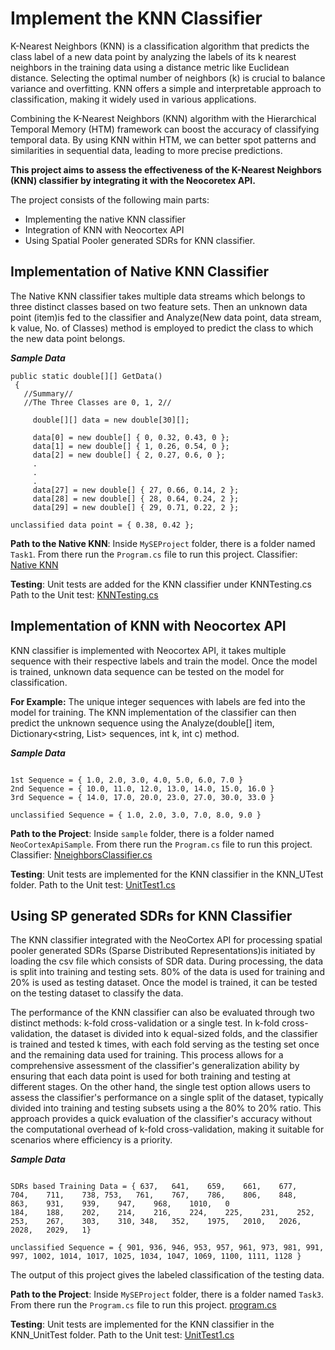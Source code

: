 # Implement the KNN Classifier 

K-Nearest Neighbors (KNN) is a classification algorithm that predicts the class label of a new data point by analyzing the labels of its k nearest neighbors in the training data using a distance metric like Euclidean distance. Selecting the optimal number of neighbors (k) is crucial to balance variance and overfitting. KNN offers a simple and interpretable approach to classification, making it widely used in various applications.

Combining the K-Nearest Neighbors (KNN) algorithm with the Hierarchical Temporal Memory (HTM) framework can boost the accuracy of classifying temporal data. By using KNN within HTM, we can better spot patterns and similarities in sequential data, leading to more precise predictions.

**This project aims to assess the effectiveness of the K-Nearest Neighbors (KNN) classifier by integrating it with the Neocoretex API.**

The project consists of the following main parts:
- Implementing the native KNN classifier
- Integration of KNN with Neocortex API
- Using Spatial Pooler generated SDRs for KNN classifier.


## Implementation of Native KNN Classifier
The Native KNN classifier takes multiple data streams which belongs to three distinct classes based on two feature sets. Then an unknown data point (item)is fed to the classifier and Analyze(New data point, data stream, k value, No. of Classes) method is employed to predict the class to which the new data point belongs.

_**Sample Data**_

```
public static double[][] GetData()
 { 
   //Summary//
   //The Three Classes are 0, 1, 2//

     double[][] data = new double[30][];

     data[0] = new double[] { 0, 0.32, 0.43, 0 };
     data[1] = new double[] { 1, 0.26, 0.54, 0 };
     data[2] = new double[] { 2, 0.27, 0.6, 0 };
     .
     .
     .
     data[27] = new double[] { 27, 0.66, 0.14, 2 };
     data[28] = new double[] { 28, 0.64, 0.24, 2 };
     data[29] = new double[] { 29, 0.71, 0.22, 2 };

```
```
unclassified data point = { 0.38, 0.42 };
```
**Path to the Native KNN**: 
Inside `MySEProject` folder, there is a folder named `Task1`. From there run the `Program.cs` file to run this project.
Classifier: [Native KNN](https://github.com/Fahad-Jabbar/neocortexapi/blob/KNN_Quest1/source/MySEProject/Task1/KNN%20Classifier/KNN%20Classifier/Program.cs)

**Testing**: 
Unit tests are added for the KNN classifier under KNNTesting.cs
Path to the Unit test: [KNNTesting.cs](https://github.com/Fahad-Jabbar/neocortexapi/blob/KNN_Quest1/source/MySEProject/Task1/KNN%20Classifier/KNN_Test/KNNTesting.cs)

## Implementation of KNN with Neocortex API
KNN classifier is implemented with Neocortex API, it takes multiple sequence with their respective labels and train the model. Once the model is trained, unknown data sequence can be tested on the model for classification.

**For Example:**
The unique integer sequences with labels are fed into the model for training. The KNN implementation of the classifier can then predict the unknown sequence using the Analyze(double[] item, Dictionary<string, List<double>> sequences, int k, int c) method.

_**Sample Data**_

```

1st Sequence = { 1.0, 2.0, 3.0, 4.0, 5.0, 6.0, 7.0 }
2nd Sequence = { 10.0, 11.0, 12.0, 13.0, 14.0, 15.0, 16.0 }
3rd Sequence = { 14.0, 17.0, 20.0, 23.0, 27.0, 30.0, 33.0 }

unclassified Sequence = { 1.0, 2.0, 3.0, 7.0, 8.0, 9.0 }

```

**Path to the Project**: 
Inside `sample` folder, there is a folder named ` NeoCortexApiSample`. From there run the `Program.cs` file to run this project.
Classifier: [NneighborsClassifier.cs](https://github.com/Fahad-Jabbar/neocortexapi/blob/KNN_Quest1/source/NeoCortexApi/Classifiers/NneighborsClassifier.cs)

**Testing**: 
Unit tests are implemented for the KNN classifier in the KNN_UTest folder.
Path to the Unit test: [UnitTest1.cs](https://github.com/Fahad-Jabbar/neocortexapi/blob/KNN_Quest1/source/KNN_UTest/UnitTest1.cs)


## Using SP generated SDRs for KNN Classifier
The KNN classifier integrated with the NeoCortex API for processing spatial pooler generated SDRs (Sparse Distributed Representations)is initiated by loading the csv file which consists of SDR data. During processing, the data is split into training and testing sets. 80% of the data is used for training and 20% is used as testing dataset. Once the model is trained, it can be tested on the testing dataset to classify the data.

The performance of the KNN classifier can also be evaluated through two distinct methods: k-fold cross-validation or a single test. In k-fold cross-validation, the dataset is divided into k equal-sized folds, and the classifier is trained and tested k times, with each fold serving as the testing set once and the remaining data used for training. This process allows for a comprehensive assessment of the classifier's generalization ability by ensuring that each data point is used for both training and testing at different stages. On the other hand, the single test option allows users to assess the classifier's performance on a single split of the dataset, typically divided into training and testing subsets using a the 80% to 20% ratio. This approach provides a quick evaluation of the classifier's accuracy without the computational overhead of k-fold cross-validation, making it suitable for scenarios where efficiency is a priority.

_**Sample Data**_

```

SDRs based Training Data = { 637,	641,	659,	661,	677,	704,	711,	738, 753,	761,	767,	786,	806,	848,	863,	931,	939,	947,	968,	1010,	0
184,	188,	202,	214,	216,	224,	225,	231,	252,	253,	267,	303,	310, 348,	352,	1975,	2010,	2026,	2028,	2029,	1}

unclassified Sequence = { 901, 936, 946, 953, 957, 961, 973, 981, 991, 997, 1002, 1014, 1017, 1025, 1034, 1047, 1069, 1100, 1111, 1128 }

```
The output of this project gives the labeled classification of the testing data.

**Path to the Project**: 
Inside `MySEProject` folder, there is a folder named `Task3`. From there run the `Program.cs` file to run this project.
[program.cs](https://github.com/Fahad-Jabbar/neocortexapi/blob/KNN_Quest1/source/MySEProject/Task3/KNN_SP_SDRs/KNN_SP_SDRs/KNN_SDRs.cs)

**Testing**: 
Unit tests are implemented for the KNN classifier in the KNN_UnitTest folder.
Path to the Unit test: [UnitTest1.cs](https://github.com/Fahad-Jabbar/neocortexapi/blob/KNN_Quest1/source/MySEProject/Task3/KNN_SP_SDRs/KNN_UnitTest/UnitTest1.cs)